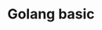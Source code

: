 ---
layout: post
title: Golang basic
category: Golang
tags: Golang
keywords: Golang 基本语法、标准库源代码分析及使用说明
description: 
---